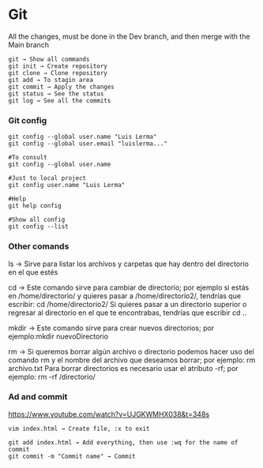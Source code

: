 # Git

All the changes, must be done in the Dev branch, and then merge with the Main branch

```git
git → Show all commands
git init → Create repository
git clone → Clone repository
git add → To stagin area
git commit → Apply the changes
git status → See the status
git log → See all the commits
```

### Git config

```git
git config --global user.name "Luis Lerma"
git config --global user.email "luislerma..."

#To consult
git config --global user.name	

#Just to local project
git config user.name "Luis Lerma"	

#Help
git help config 	

#Show all config
git config --list 
```

### Other comands

ls → Sirve para listar los archivos y carpetas que hay dentro del directorio en el que estés

cd → Este comando sirve para cambiar de directorio; por ejemplo si estás en /home/directorio/ y quieres pasar a /home/directorio2/, tendrías que escribir: cd /home/directorio2/ Si quieres pasar a un directorio superior o regresar al directorio en el que te encontrabas, tendrías que escribir cd ..

mkdir → Este comando sirve para crear nuevos directorios; por ejemplo:mkdir nuevoDirectorio

rm → Si queremos borrar algún archivo o directorio podemos hacer uso del comando rm y el nombre del archivo que deseamos borrar; por ejemplo: rm archivo.txt Para borrar directorios es necesario usar el atributo -rf; por ejemplo: rm -rf /directorio/

### Ad and commit

https://www.youtube.com/watch?v=UJGKWMHX038&t=348s

```git
vim index.html → Create file, :x to exit

git add index.html → Add everything, then use :wq for the name of commit
git commit -m "Commit name" → Commit
```